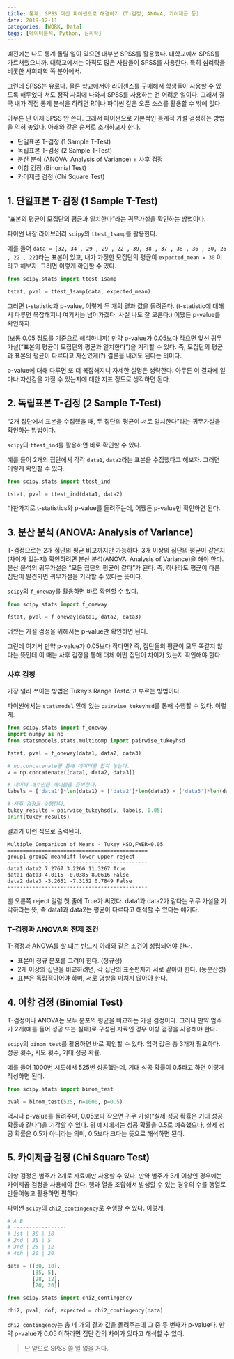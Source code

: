 ```yaml
---
title: 통계, SPSS 대신 파이썬으로 해결하기 (T-검정, ANOVA, 카이제곱 등)
date: 2019-12-11
categories: [WORK, Data]
tags: [데이터분석, Python, 심리학]
---
```


예전에는 나도 통계 돌릴 일이 있으면 대부분 SPSS를 활용했다. 대학교에서 SPSS를 가르쳐줬으니까. 대학교에서는 아직도 많은 사람들이 SPSS를 사용한다. 특히 심리학을 비롯한 사회과학 쪽 분야에서.

그런데 SPSS는 유료다. 물론 학교에서야 라이센스를 구매해서 학생들이 사용할 수 있도록 해두었다 쳐도 정작 사회에 나와서 SPSS를 사용하는 건 어려운 일이다. 그래서 결국 내가 직접 통계 분석을 하려면 R이나 파이썬 같은 오픈 소스를 활용할 수 밖에 없다.

아무튼 난 이제 SPSS 안 쓴다. 그래서 파이썬으로 기본적인 통계적 가설 검정하는 방법을 익혀 놓았다. 아래와 같은 순서로 소개하고자 한다.

- 단일표본 T-검정 (1 Sample T-Test)
- 독립표본 T-검정 (2 Sample T-Test)
- 분산 분석 (ANOVA: Analysis of Variance) + 사후 검정
- 이항 검정 (Binomial Test)
- 카이제곱 검정 (Chi Square Test)

## 1. 단일표본 T-검정 (1 Sample T-Test)

“표본의 평균이 모집단의 평균과 일치한다”라는 귀무가설을 확인하는 방법이다.

파이썬 내장 라이브러리 `scipy`의 `ttest_1samp`를 활용한다.

예를 들어 `data = [32, 34 , 29 , 29 , 22 , 39, 38 , 37 , 38 , 36 , 30, 26 , 22 , 22]`라는 표본이 있고, 내가 가정한 모집단의 평균이 `expected_mean = 30` 이라고 해보자. 그러면 이렇게 확인할 수 있다.

```python
from scipy.stats import ttest_1samp

tstat, pval = ttest_1samp(data, expected_mean)
```

그러면 t-statistic과 p-value, 이렇게 두 개의 결과 값을 돌려준다. (t-statistic에 대해서 다루면 복잡해지니 여기서는 넘어가겠다. 사실 나도 잘 모른다.) 어쨌든 p-value를 확인하자.

(보통 0.05 정도를 기준으로 해석하니까) 만약 p-value가 0.05보다 작으면 앞선 귀무가설(“표본의 평균이 모집단의 평균과 일치한다”)을 기각할 수 있다. 즉, 모집단의 평균과 표본의 평균이 다르다고 자신있게(?) 결론을 내려도 된다는 의미다.

p-value에 대해 다루면 또 더 복잡해지니 자세한 설명은 생략한다. 아무튼 이 결과에 얼마나 자신감을 가질 수 있는지에 대한 지표 정도로 생각하면 된다.

## 2. 독립표본 T-검정 (2 Sample T-Test)

“2개 집단에서 표본을 수집했을 때, 두 집단의 평균이 서로 일치한다”라는 귀무가설을 확인하는 방법이다.

`scipy`의 `ttest_ind`를 활용하면 바로 확인할 수 있다.

예를 들어 2개의 집단에서 각각 `data1`, `data2`라는 표본을 수집했다고 해보자. 그러면 이렇게 확인할 수 있다.

```python
from scipy.stats import ttest_ind

tstat, pval = ttest_ind(data1, data2)
```

마찬가지로 t-statistics와 p-value를 돌려주는데, 어쨌든 p-value만 확인하면 된다.

## 3. 분산 분석 (ANOVA: Analysis of Variance)

T-검정으로는 2개 집단의 평균 비교까지만 가능하다. 3개 이상의 집단의 평균이 같은지(차이가 있는지) 확인하려면 분산 분석(ANOVA: Analysis of Variance)을 해야 한다. 분산 분석의 귀무가설은 “모든 집단의 평균이 같다”가 된다. 즉, 하나라도 평균이 다른 집단이 발견되면 귀무가설을 기각할 수 있다는 뜻이다.

`scipy`의 `f_oneway`를 활용하면 바로 확인할 수 있다.


```python
from scipy.stats import f_oneway

fstat, pval = f_oneway(data1, data2, data3)
```

어쨌든 가설 검정을 위해서는 p-value만 확인하면 된다.

그런데 여기서 만약 p-value가 0.05보다 작다면? 즉, 집단들의 평균이 모두 똑같지 않다는 뜻인데 이 때는 사후 검정을 통해 대체 어떤 집단이 차이가 있는지 확인해야 한다.

### 사후 검정

가장 널리 쓰이는 방법은 Tukey’s Range Test라고 부르는 방법이다.

파이썬에서는 `statsmodel` 안에 있는 `pairwise_tukeyhsd`를 통해 수행할 수 있다. 이렇게.

```python
from scipy.stats import f_oneway
import numpy as np
from statsmodels.stats.multicomp import pairwise_tukeyhsd

fstat, pval = f_oneway(data1, data2, data3)

# np.concatenate를 통해 데이터를 합쳐 놓는다.
v = np.concatenate([data1, data2, data3])

# 데이터 개수만큼 레이블을 준비한다.
labels = ['data1']*len(data1) + ['data2']*len(data3) + ['data3']*len(data3)

# 사후 검정을 수행한다.
tukey_results = pairwise_tukeyhsd(v, labels, 0.05)
print(tukey_results)
```

결과가 이런 식으로 출력된다.

```
Multiple Comparison of Means - Tukey HSD,FWER=0.05
=============================================
group1 group2 meandiff lower upper reject
---------------------------------------------
data1 data2 7.2767 3.2266 11.3267 True
data1 data3 4.0115 -0.0385 8.0616 False
data2 data3 -3.2651 -7.3152 0.7849 False
---------------------------------------------
```

맨 오른쪽 reject 컬럼 첫 줄에 True가 써있다. data1과 data2가 같다는 귀무 가설을 기각하라는 뜻, 즉 data1과 data2는 평균이 다르다고 해석할 수 있다는 얘기다.

### T-검정과 ANOVA의 전제 조건

T-검정과 ANOVA를 할 떄는 반드시 아래와 같은 조건이 성립되어야 한다.

- 표본이 정규 분포를 그려야 한다. (정규성)
- 2개 이상의 집단을 비교하려면, 각 집단의 표준편차가 서로 같아야 한다. (등분산성)
- 표본은 독립적이어야 하며, 서로 영향을 미치지 않아야 한다.

## 4. 이항 검정 (Binomial Test)

T-검정이나 ANOVA는 모두 분포의 평균을 비교하는 가설 검정이다. 그러나 만약 범주가 2개(예를 들어 성공 또는 실패)로 구성된 자료인 경우 이항 검정을 사용해야 한다.

`scipy`의 `binom_test`를 활용하면 바로 확인할 수 있다. 입력 값은 총 3개가 필요하다. 성공 횟수, 시도 횟수, 기대 성공 확률.

예를 들어 1000번 시도해서 525번 성공했는데, 기대 성공 확률이 0.5라고 하면 이렇게 작성하면 된다.

```python
from scipy.stats import binom_test

pval = binom_test(525, n=1000, p=0.5)
```

역시나 p-value를 돌려주며, 0.05보다 작으면 귀무 가설(“실제 성공 확률은 기대 성공 확률과 같다”)을 기각할 수 있다. 위 예시에서는 성공 확률을 0.5로 예측했으나, 실제 성공 확률은 0.5가 아니라는 의미, 0.5보다 크다는 뜻으로 해석하면 된다.

## 5. 카이제곱 검정 (Chi Square Test)

이항 검정은 범주가 2개로 자료에만 사용할 수 있다. 만약 범주가 3개 이상인 경우에는 카이제곱 검정을 사용해야 한다. 행과 열을 조합해서 발생할 수 있는 경우의 수를 행열로 만들어놓고 활용하면 편하다.

파이썬 `scipy`의 `chi2_contingency`로 수행할 수 있다. 이렇게.

```python
# A B
# -----------------
# 1st | 30 | 10
# 2nd | 35 | 5
# 3rd | 28 | 12
# 4th | 20 | 20

data = [[30, 10],
		[35, 5],
		[28, 12],
		[20, 20]]

from scipy.stats import chi2_contingency

chi2, pval, dof, expected = chi2_contingency(data)
```

`chi2_contingency`는 총 네 개의 결과 값을 돌려주는데 그 중 두 번째가 p-value다. 만약 p-value가 0.05 이하라면 집단 간의 차이가 있다고 해석할 수 있다.

>난 앞으로 SPSS 쓸 일 없을 거다.